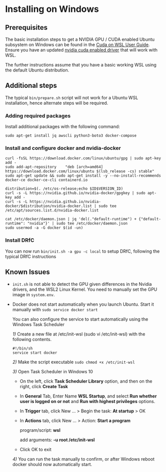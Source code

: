 # Installing on Windows

## Prerequisites

The basic installation steps to get a NVIDIA GPU / CUDA enabled Ubuntu subsystem on Windows can be found in the [Cuda on WSL User Guide](https://docs.nvidia.com/cuda/wsl-user-guide/index.html).  Ensure you have an updated [nvidia cuda enabled driver](https://developer.nvidia.com/cuda/wsl/download) that will work with WSL.

The further instructions assume that you have a basic working WSL using the default Ubuntu distribution.


## Additional steps

The typical `bin/prepare.sh` script will not work for a Ubuntu WSL installation, hence alternate steps will be required.

### Adding required packages

Install additional packages with the following command:

```
sudo apt-get install jq awscli python3-boto3 docker-compose
```

### Install and configure docker and nvidia-docker
```
curl -fsSL https://download.docker.com/linux/ubuntu/gpg | sudo apt-key add -
sudo add-apt-repository    "deb [arch=amd64] https://download.docker.com/linux/ubuntu $(lsb_release -cs) stable"
sudo apt-get update && sudo apt-get install -y --no-install-recommends docker-ce docker-ce-cli containerd.io

distribution=$(. /etc/os-release;echo $ID$VERSION_ID)
curl -s -L https://nvidia.github.io/nvidia-docker/gpgkey | sudo apt-key add -
curl -s -L https://nvidia.github.io/nvidia-docker/$distribution/nvidia-docker.list | sudo tee /etc/apt/sources.list.d/nvidia-docker.list

cat /etc/docker/daemon.json | jq 'del(."default-runtime") + {"default-runtime": "nvidia"}' | sudo tee /etc/docker/daemon.json
sudo usermod -a -G docker $(id -un)
```


### Install DRfC

You can now run `bin/init.sh -a gpu -c local` to setup DRfC, following the typical DRfC instructions

## Known Issues

* `init.sh` is not able to detect the GPU given differences in the Nvidia drivers, and the WSL2 Linux Kernel. You need to manually set the GPU image in `system.env`.
* Docker does not start automatically when you launch Ubuntu. Start it manually with `sudo service docker start` 

     You can also configure the service to start automatically using the Windows Task Scheduler
     
     *1)* Create a new file at /etc/init-wsl  (sudo vi /etc/init-wsl) with the following contents.
     
     ```
     #!/bin/sh
     service start docker
     ```
 
     *2)* Make the script executable `sudo chmod +x /etc/init-wsl`
       
     *3)* Open Task Scheduler in Windows 10
       
     - On the left, click **Task Scheduler Library** option, and then on the right, click **Create Task**
          
     - In **General** Tab, Enter Name **WSL Startup**, and select **Run whether user is logged on or not** and **Run with highest privileges** options.
         
     - In **Trigger** tab, click New ... > Begin the task: **At startup** > OK
        
     - In **Actions** tab, click New ... > Action: **Start a program**
                            
       program/script:  **wsl**
                   
       add arguments:  **-u root /etc/init-wsl**
                   
     - Click OK to exit
          
     *4)* You can run the task manually to confirm, or after Windows reboot docker should now automatically start.
